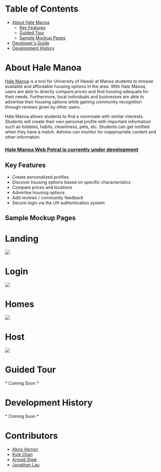 
# Table of Contents

* [About Hale Manoa](#about-hale-manoa)
  * [Key Features](#key-features)
  * [Guided Tour](#guided-tour)
  * [Sample Mockup Pages](#sample-mockup-pages)
* [Developer's Guide](#developers-guide)
* [Development History](#development-history)

  
# About Hale Manoa
[Hale Manoa]() is a tool for University of Hawaii at Manoa students to browse available and affordable housing options in the area. With Hale Manoa, users are able to directly compare prices and find housing adequate for their needs. Furthermore, local individuals and businesses are able to advertise their housing options while gaining community recognition through reviews given by other users. 

Hale Manoa allows students to find a roommate with similar interests. Students will create their own personal profile with important information such as hobbies, habits, cleanliness, pets, etc. Students can get notified when they have a match. Admins can monitor for inappropriate content and other information.


### [Hale Manoa Web Potral is currently under development]()

## Key Features
* Create personalized profiles
* Discover housing options based on specific characteristics
* Compare prices and locations
* Advertise housing options
* Add reviews / community feedback
* Secure login via the UH authentication system

## Sample Mockup Pages 

# Landing

<img src="images/Landing.png">

# Login

<img src="images/Login.png">

# Homes

<img src="images/Homes.png">

# Host

<img src="images/Host.png">


# Guided Tour
\* Coming Soon *
# Development History
\* Coming Soon *

# Contributors
  * [Akira Vernon](https://akirav.github.io/)
  * [Kyle Chan](https://kyle-chan.github.io/)
  * [Arnold Shek](https://arnoldshek.github.io/)
  * [Jonathan Lau](https://jon-lau.github.io/)
  
